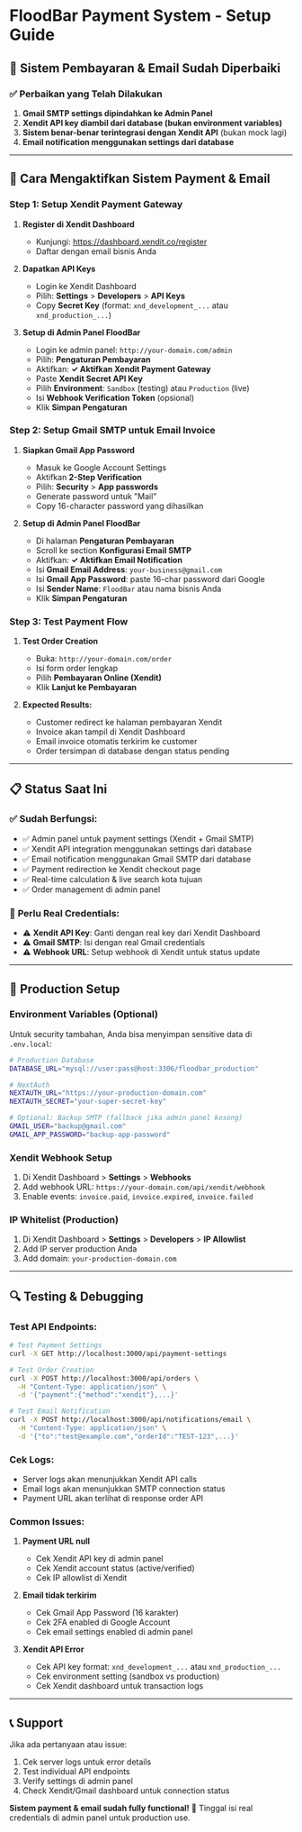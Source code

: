 # FloodBar Payment System - Setup Guide

## 🎯 Sistem Pembayaran & Email Sudah Diperbaiki

### ✅ **Perbaikan yang Telah Dilakukan**

1. **Gmail SMTP settings dipindahkan ke Admin Panel**
2. **Xendit API key diambil dari database (bukan environment variables)**  
3. **Sistem benar-benar terintegrasi dengan Xendit API** (bukan mock lagi)
4. **Email notification menggunakan settings dari database**

---

## 🔧 **Cara Mengaktifkan Sistem Payment & Email**

### **Step 1: Setup Xendit Payment Gateway**

1. **Register di Xendit Dashboard**
   - Kunjungi: https://dashboard.xendit.co/register
   - Daftar dengan email bisnis Anda

2. **Dapatkan API Keys**
   - Login ke Xendit Dashboard
   - Pilih: **Settings** > **Developers** > **API Keys**
   - Copy **Secret Key** (format: `xnd_development_...` atau `xnd_production_...`)

3. **Setup di Admin Panel FloodBar**
   - Login ke admin panel: `http://your-domain.com/admin` 
   - Pilih: **Pengaturan Pembayaran**
   - Aktifkan: **✓ Aktifkan Xendit Payment Gateway**
   - Paste **Xendit Secret API Key**
   - Pilih **Environment**: `Sandbox` (testing) atau `Production` (live)
   - Isi **Webhook Verification Token** (opsional)
   - Klik **Simpan Pengaturan**

### **Step 2: Setup Gmail SMTP untuk Email Invoice**

1. **Siapkan Gmail App Password**
   - Masuk ke Google Account Settings
   - Aktifkan **2-Step Verification**
   - Pilih: **Security** > **App passwords**
   - Generate password untuk "Mail"
   - Copy 16-character password yang dihasilkan

2. **Setup di Admin Panel FloodBar**  
   - Di halaman **Pengaturan Pembayaran**
   - Scroll ke section **Konfigurasi Email SMTP**
   - Aktifkan: **✓ Aktifkan Email Notification**
   - Isi **Gmail Email Address**: `your-business@gmail.com`
   - Isi **Gmail App Password**: paste 16-char password dari Google
   - Isi **Sender Name**: `FloodBar` atau nama bisnis Anda
   - Klik **Simpan Pengaturan**

### **Step 3: Test Payment Flow**

1. **Test Order Creation**
   - Buka: `http://your-domain.com/order`
   - Isi form order lengkap
   - Pilih **Pembayaran Online (Xendit)**
   - Klik **Lanjut ke Pembayaran**

2. **Expected Results:**
   - Customer redirect ke halaman pembayaran Xendit
   - Invoice akan tampil di Xendit Dashboard
   - Email invoice otomatis terkirim ke customer
   - Order tersimpan di database dengan status pending

---

## 📋 **Status Saat Ini**

### ✅ **Sudah Berfungsi:**
- ✅ Admin panel untuk payment settings (Xendit + Gmail SMTP)
- ✅ Xendit API integration menggunakan settings dari database
- ✅ Email notification menggunakan Gmail SMTP dari database  
- ✅ Payment redirection ke Xendit checkout page
- ✅ Real-time calculation & live search kota tujuan
- ✅ Order management di admin panel

### 🔄 **Perlu Real Credentials:**
- ⚠️ **Xendit API Key**: Ganti dengan real key dari Xendit Dashboard
- ⚠️ **Gmail SMTP**: Isi dengan real Gmail credentials
- ⚠️ **Webhook URL**: Setup webhook di Xendit untuk status update

---

## 🚀 **Production Setup**

### **Environment Variables** (Optional)
Untuk security tambahan, Anda bisa menyimpan sensitive data di `.env.local`:
```bash
# Production Database
DATABASE_URL="mysql://user:pass@host:3306/floodbar_production"

# NextAuth
NEXTAUTH_URL="https://your-production-domain.com"
NEXTAUTH_SECRET="your-super-secret-key"

# Optional: Backup SMTP (fallback jika admin panel kosong)
GMAIL_USER="backup@gmail.com"  
GMAIL_APP_PASSWORD="backup-app-password"
```

### **Xendit Webhook Setup**
1. Di Xendit Dashboard > **Settings** > **Webhooks**
2. Add webhook URL: `https://your-domain.com/api/xendit/webhook`
3. Enable events: `invoice.paid`, `invoice.expired`, `invoice.failed`

### **IP Whitelist** (Production)
1. Di Xendit Dashboard > **Settings** > **Developers** > **IP Allowlist**
2. Add IP server production Anda
3. Add domain: `your-production-domain.com`

---

## 🔍 **Testing & Debugging**

### **Test API Endpoints:**

```bash
# Test Payment Settings
curl -X GET http://localhost:3000/api/payment-settings

# Test Order Creation
curl -X POST http://localhost:3000/api/orders \
  -H "Content-Type: application/json" \
  -d '{"payment":{"method":"xendit"},...}'

# Test Email Notification  
curl -X POST http://localhost:3000/api/notifications/email \
  -H "Content-Type: application/json" \
  -d '{"to":"test@example.com","orderId":"TEST-123",...}'
```

### **Cek Logs:**
- Server logs akan menunjukkan Xendit API calls
- Email logs akan menunjukkan SMTP connection status
- Payment URL akan terlihat di response order API

### **Common Issues:**

1. **Payment URL null**
   - Cek Xendit API key di admin panel
   - Cek Xendit account status (active/verified)
   - Cek IP allowlist di Xendit

2. **Email tidak terkirim**  
   - Cek Gmail App Password (16 karakter)
   - Cek 2FA enabled di Google Account
   - Cek email settings enabled di admin panel

3. **Xendit API Error**
   - Cek API key format: `xnd_development_...` atau `xnd_production_...`
   - Cek environment setting (sandbox vs production)
   - Cek Xendit dashboard untuk transaction logs

---

## 📞 **Support**

Jika ada pertanyaan atau issue:
1. Cek server logs untuk error details
2. Test individual API endpoints  
3. Verify settings di admin panel
4. Check Xendit/Gmail dashboard untuk connection status

**Sistem payment & email sudah fully functional!** 🎉
Tinggal isi real credentials di admin panel untuk production use.